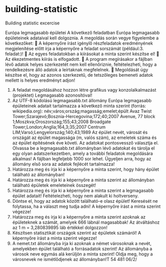 # building-statistic
Building statistic excercise

Európa legmagasabb épületei
A következő feladatban Európa legmagasabb épületeinek adataival kell dolgoznia.
A megoldás során vegye figyelembe a következőket:
 A képernyőre írást igénylő részfeladatok eredményének megjelenítése előtt írja a
képernyőre a feladat sorszámát (például:3. feladat:)!
 Az egyes feladatokban a kiírásokat a minta szerint készítse el!
 Az ékezetmentes kiírás is elfogadott.
 A program megírásakor a fájlban lévő adatok helyes szerkezetét nem kell
ellenőriznie, feltételezheti, hogy a rendelkezésre álló adatok a leírtaknak
megfelelnek.
 Megoldását úgy készítse el, hogy az azonos szerkezetű, de tetszőleges bemeneti
adatok mellett is helyes eredményt adjon!
1. A feladat megoldásához hozzon létre grafikus vagy konzolalkalmazást (projektet)
Legmagasabb azonosítóval!
2. Az UTF-8 kódolású legmagasabb.txt állomány Európa legmagasabb épületeinek
adatait tartalmazza a következő minta szerint (forrás: wikipedia.org):
név;város;ország;magasság;emelet;épült
Avaz Twist Tower;Szarajevó;Bosznia-Hercegovina;172;40;2007
Avenue, 77 block 1;Moszkva;Oroszország;155;43;2008
Broadgate Tower;London;Anglia;164,3;35;2007
Centrum LIM;Varsó;Lengyelország;140;43;1989
Az épület nevét, városát és országát az épület magassága (m, valós szám), az emeletek
száma és az épület építésének éve követi. Az adatokat pontosvessző választja el.
Olvassa be a legmagasabb.txt állományban lévő adatokat és tárolja el egy olyan
adatszerkezetben, amely a további feladatok megoldására alkalmas! A fájlban
legfeljebb 1000 sor lehet. Ügyeljen arra, hogy az állomány első sora az adatok fejlécét
tartalmazza!
3. Határozza meg és írja ki a képernyőre a minta szerint, hogy hány épület található az
állományban!
4. Határozza meg és írja ki a képernyőre a minta szerint az állományban található
épületek emeleteinek összegét!
5. Határozza meg és írja ki a képernyőre a minta szerint a legmagasabb épület adatait!
Feltételezheti, hogy nem alakult ki holtverseny.
6. Döntse el, hogy az adatok között található-e olasz épület! Keresését ne folytassa, ha a
választ meg tudja adni! A képernyőre írást a minta szerint végezze!
7. Határozza meg és írja ki a képernyőre a minta szerint azoknak az épületeknek a
számát, amelyek 666 lábnál magasabbak! Az átváltáshoz az 1 m = 3,280839895 láb
értékkel dolgozzon!
8. Készítsen statisztikát országok szerint az épületek számáról! A képernyőre írást a
minta szerint végezze!
9. A nemet.txt állományba írja ki azoknak a német városoknak a nevét, amelyekben
épület található a forrásadatok szerint! Az állományba a városok neve egymás alá
kerüljön a minta szerint! Oldja meg, hogy a városnevek ne ismétlődjenek az
állományban!T 54 481 06/2/